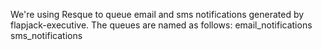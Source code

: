 We're using Resque to queue email and sms notifications generated by flapjack-executive. The queues are named as follows:
email_notifications
sms_notifications



